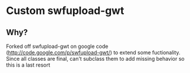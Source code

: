 Custom swfupload-gwt
=====

Why?
-------------

Forked off swfupload-gwt on google code (http://code.google.com/p/swfupload-gwt/) to extend some fuctionality. 
Since all classes are final, can't subclass them to add missing behavior so this is a last resort